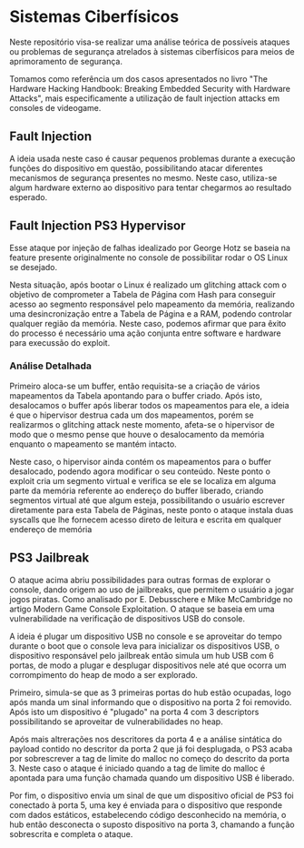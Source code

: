 # Sistemas Ciberfísicos
Neste repositório visa-se realizar uma análise teórica de possíveis ataques ou problemas de segurança atrelados à sistemas ciberfísicos para meios de aprimoramento de segurança. 

Tomamos como referência um dos casos apresentados no livro "The Hardware Hacking Handbook: Breaking Embedded Security with Hardware Attacks", mais especificamente a utilização de fault injection attacks em consoles de videogame.

## Fault Injection

A ideia usada neste caso é causar pequenos problemas durante a execução funções do dispositivo em questão, possibilitando atacar diferentes mecanismos de segurança presentes no mesmo. Neste caso, utiliza-se algum hardware externo ao dispositivo para tentar chegarmos ao resultado esperado.

## Fault Injection PS3 Hypervisor

Esse ataque por injeção de falhas idealizado por George Hotz se baseia na feature presente originalmente no console de possibilitar rodar o OS Linux se desejado. 

Nesta situação, após bootar o Linux é realizado um glitching attack com o objetivo de comprometer a Tabela de Página com Hash para conseguir acesso ao segmento responsável pelo mapeamento da memória, realizando uma desincronização entre a Tabela de Página e a RAM, podendo controlar qualquer região da memória. Neste caso, podemos afirmar que para êxito do processo é necessário uma ação conjunta entre software e hardware para execussão do exploit.
### Análise Detalhada
Primeiro aloca-se um buffer, então requisita-se a criação de vários mapeamentos da Tabela apontando para o buffer criado. Após isto, desalocamos o buffer após liberar todos os mapeamentos para ele, a ideia é que o hipervisor destrua cada um dos mapeamentos, porém se realizarmos o glitching attack neste momento, afeta-se o hipervisor de modo que o mesmo pense que houve o desalocamento da memória enquanto o mapeamento se mantém intacto.

Neste caso, o hipervisor ainda contém os mapeamentos para o buffer desalocado, podendo agora modificar o seu conteúdo. Neste ponto o exploit cria um segmento virtual e verifica se ele se localiza em alguma parte da memória referente ao endereço do buffer liberado, criando segmentos virtual até que algum esteja, possibilitando o usuário escrever diretamente para esta Tabela de Páginas, neste ponto o ataque instala duas syscalls que lhe fornecem acesso direto de leitura e escrita em qualquer endereço de memória

## PS3 Jailbreak

O ataque acima abriu possibilidades para outras formas de explorar o console, dando origem ao uso de jailbreaks, que permitem o usuário a jogar jogos piratas. Como analisado por E. Debusschere e Mike McCambridge no artigo Modern Game Console Exploitation. O ataque se baseia em uma vulnerabilidade na verificação de dispositivos USB do console.

A ideia é plugar um dispositivo USB no console e se aproveitar do tempo durante o boot que o console leva para inicializar os dispositivos USB, o dispositivo responsável pelo jailbreak então simula um hub USB com 6 portas, de modo a plugar e desplugar dispositivos nele até que ocorra um corrompimento do heap de modo a ser explorado.

Primeiro, simula-se que as 3 primeiras portas do hub estão ocupadas, logo após manda um sinal informando que o dispositivo na porta 2 foi removido. Após isto um dispositivo é "plugado" na porta 4 com 3 descriptors possibilitando se aproveitar de vulnerabilidades no heap.

Após mais altrerações nos descritores da porta 4 e a análise sintática do payload contido no descritor da porta 2 que já foi desplugada, o PS3 acaba por sobrescrever a tag de limite do malloc no começo do descrito da porta 3. Neste caso o ataque é iniciado quando a tag de limite do malloc é apontada para uma função chamada quando um dispositivo USB é liberado.

Por fim, o dispositivo envia um sinal de que um dispositivo oficial de PS3 foi conectado à porta 5, uma key é enviada para o dispositivo que responde com dados estáticos, estabelecendo código desconhecido na memória, o hub então desconecta o suposto dispositivo na porta 3, chamando a função sobrescrita e completa o ataque.
